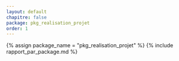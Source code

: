 ```yaml
---
layout: default
chapitre: false
package: pkg_realisation_projet
order: 1
---
```


{% assign package_name = "pkg_realisation_projet" %}
{% include rapport_par_package.md %}